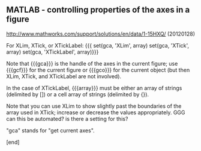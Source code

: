 ## MATLAB - controlling properties of the axes in a figure


http://www.mathworks.com/support/solutions/en/data/1-15HXQ/ (20120128)

For XLim, XTick, or XTickLabel:
{{{
set(gca, 'XLim', array)
set(gca, 'XTick', array)
set(gca, 'XTickLabel', array)}}}

Note that {{{gca}}} is the handle of the axes in the current figure; use {{{gcf}}} for the current figure or {{{gco}}} for the current object (but then XLim, XTick, and XTickLabel are not involved).

In the case of XTickLabel, {{{array}}} must be either an array of strings (delimited by []) or a cell array of strings (delimited by {}).

Note that you can use XLim to show slightly past the boundaries of the array used in XTick; increase or decrease the values appropriately. GGG can this be automated? is there a setting for this?

"gca" stands for "get current axes".

[end]

